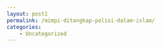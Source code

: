 ```yaml
---
layout: post1
permalink: /mimpi-ditangkap-polisi-dalam-islam/
categories:
    - Uncategorized
---
```


